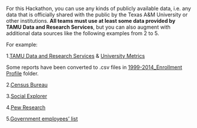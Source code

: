 For this Hackathon, you can use any kinds of publicly available data, i.e. any data that is officially shared with the public by the Texas A&M University or other institutions. **All teams must use at least some data provided by TAMU Data and Research Services**, but you can also augment with additional data sources like the following examples from 2 to 5.

For example:

1.[TAMU Data and Research Services](http://dars.tamu.edu/Data-and-Reports/Student) & 
[University Metrics](https://accountability.tamu.edu/content/university-metrics)

Some reports have been converted to .csv files in [1999-2014_Enrollment Profile](https://github.com/HackathonTAMU/04.04.14_Diversity_Open_Data_Hackathon/tree/master/Data/1999-2014_Enrollment%20Profile) folder.

2.[Census Bureau](http://www.census.gov/)

3.[Social Explorer](http://www.socialexplorer.com/)

4.[Pew Research](http://www.pewresearch.org/data/)

5.[Government employees’ list](http://www.texastribune.org/library/data/government-employee-salaries/texas-am-university/)
